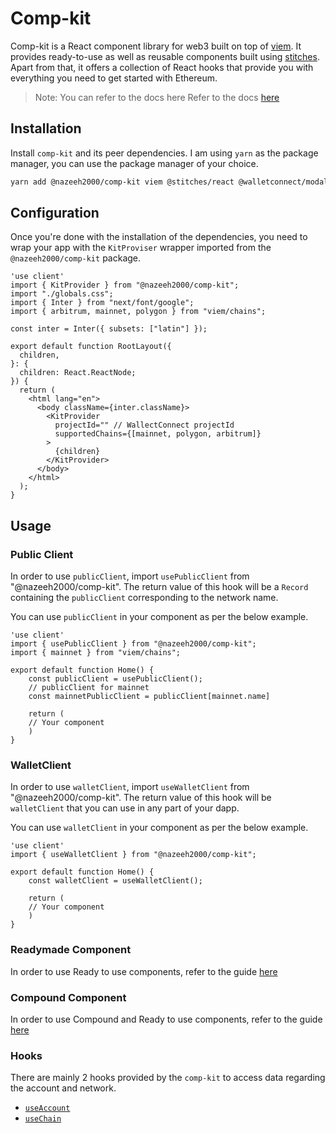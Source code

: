 # Comp-kit

Comp-kit is a React component library for web3 built on top of [viem](https://viem.sh/). It provides ready-to-use as well as reusable components built using [stitches](https://stitches.dev/). Apart from that, it offers a collection of React hooks that provide you with everything you need to get started with Ethereum. 

> Note: You can refer to the docs here Refer to the docs [here](https://nazeehs-org.gitbook.io/comp-kit/)

## Installation
Install `comp-kit` and its peer dependencies. I am using `yarn` as the package manager, you can use the package manager of your choice.

```bash
yarn add @nazeeh2000/comp-kit viem @stitches/react @walletconnect/modal @walletconnect/ethereum-provider 
```

## Configuration

Once you're done with the installation of the dependencies, you need to wrap your app with the `KitProviser` wrapper imported from the `@nazeeh2000/comp-kit` package.
```tsx
'use client'
import { KitProvider } from "@nazeeh2000/comp-kit";
import "./globals.css";
import { Inter } from "next/font/google";
import { arbitrum, mainnet, polygon } from "viem/chains";

const inter = Inter({ subsets: ["latin"] });

export default function RootLayout({
  children,
}: {
  children: React.ReactNode;
}) {
  return (
    <html lang="en">
      <body className={inter.className}>
        <KitProvider
          projectId="" // WallectConnect projectId
          supportedChains={[mainnet, polygon, arbitrum]}
        >
          {children}
        </KitProvider>
      </body>
    </html>
  );
}
```

## Usage
### Public Client
In order to use `publicClient`, import `usePublicClient` from "@nazeeh2000/comp-kit". The return value of this hook will be a `Record` containing the `publicClient` corresponding to the network name.

You can use `publicClient` in your component as per the below example.

```tsx
'use client'
import { usePublicClient } from "@nazeeh2000/comp-kit";
import { mainnet } from "viem/chains";

export default function Home() {
    const publicClient = usePublicClient();
    // publicClient for mainnet
    const mainnetPublicClient = publicClient[mainnet.name]

    return (
    // Your component
    )
}
```
### WalletClient
In order to use `walletClient`, import `useWalletClient` from "@nazeeh2000/comp-kit". The return value of this hook will be `walletClient` that you can use in any part of your dapp.

You can use `walletClient` in your component as per the below example.
```tsx
'use client'
import { useWalletClient } from "@nazeeh2000/comp-kit";

export default function Home() {
    const walletClient = useWalletClient();

    return (
    // Your component
    )
}
```
### Readymade Component
In order to use Ready to use components, refer to the guide [here](./ReadymadeComponent.md)

### Compound Component
In order to use Compound and Ready to use components, refer to the guide [here](./CompoundComponent.md)

### Hooks
There are mainly 2 hooks provided by the `comp-kit` to access data regarding the account and network. 
- [`useAccount`](./useAccount.md)
- [`useChain`](./useChain.md)